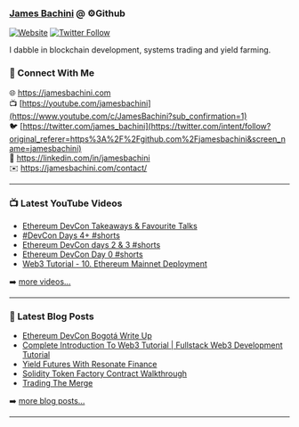 ### [James Bachini][website] @ ⚙️Github

[![Website](https://img.shields.io/website?label=jamesbachini.com&style=for-the-badge&url=https%3A%2F%2Fjamesbachini.com)](https://jamesbachini.com)
[![Twitter Follow](https://img.shields.io/twitter/follow/james_bachini?color=1DA1F2&logo=twitter&style=for-the-badge)](https://twitter.com/intent/follow?original_referer=https%3A%2F%2Fgithub.com%2Fjamesbachini&screen_name=jamesbachini)

I dabble in blockchain development, systems trading and yield farming.

### 👋 Connect With Me

🌐 https://jamesbachini.com
<br />
📺 [https://youtube.com/jamesbachini](https://www.youtube.com/c/JamesBachini?sub_confirmation=1)
<br />
🐦 [https://twitter.com/james_bachini](https://twitter.com/intent/follow?original_referer=https%3A%2F%2Fgithub.com%2Fjamesbachini&screen_name=jamesbachini)
<br />
👔 https://linkedin.com/in/jamesbachini
<br />
✉️ https://jamesbachini.com/contact/

---

### 📺 Latest YouTube Videos

<!-- YOUTUBE:START -->
- [Ethereum DevCon Takeaways &amp; Favourite Talks](https://www.youtube.com/watch?v=kgiAV7z1fwo)
- [#DevCon Days 4+ #shorts](https://www.youtube.com/watch?v=ARhnCARRMq4)
- [Ethereum DevCon days 2 &amp; 3 #shorts](https://www.youtube.com/watch?v=CqX2tI6RSVg)
- [Ethereum DevCon Day 0 #shorts](https://www.youtube.com/watch?v=lXi19MY4Fvk)
- [Web3 Tutorial - 10. Ethereum Mainnet Deployment](https://www.youtube.com/watch?v=rTqGCQ8V05c)
<!-- YOUTUBE:END -->

➡️ [more videos...](https://youtube.com/jamesbachini)

---

### 📝 Latest Blog Posts

<!-- BLOG-POST-LIST:START -->
- [Ethereum DevCon Bogotá Write Up](https://jamesbachini.com/devcon-bogota/)
- [Complete Introduction To Web3 Tutorial | Fullstack Web3 Development Tutorial](https://jamesbachini.com/web3-tutorial/)
- [Yield Futures With Resonate Finance](https://jamesbachini.com/resonate-finance/)
- [Solidity Token Factory Contract Walkthrough](https://jamesbachini.com/token-factory/)
- [Trading The Merge](https://jamesbachini.com/trading-the-merge/)
<!-- BLOG-POST-LIST:END -->

➡️ [more blog posts...](https://jamesbachini.com)

---

[website]: https://jamesbachini.com
[twitter]: https://twitter.com/james_bachini
[youtube]: https://youtube.com/jamesbachini
[linkedin]: https://linkedin.com/in/jamesbachini
